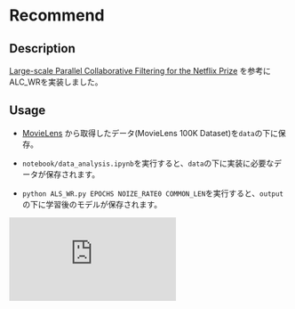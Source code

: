 # Recommend


## Description
<a href="http://www.grappa.univ-lille3.fr/~mary/cours/stats/centrale/reco/paper/MatrixFactorizationALS.pdf">Large-scale Parallel Collaborative Filtering for the Netflix Prize</a>
を参考にALC_WRを実装しました。



## Usage
* <a href="https://grouplens.org/datasets/movielens">MovieLens</a> から取得したデータ(MovieLens 100K Dataset)を`data`の下に保存。


* `notebook/data_analysis.ipynb`を実行すると、`data`の下に実装に必要なデータが保存されます。


* ``` python ALS_WR.py EPOCHS NOIZE_RATE0 COMMON_LEN ```を実行すると、`output`の下に学習後のモデルが保存されます。

![n-f1](https://gist.github.com/YI6535/3a4b2f82c4a3ee2445a2bf8d8147d1d5.js)


<script src="https://gist.github.com/YI6535/3a4b2f82c4a3ee2445a2bf8d8147d1d5.js"></script>

